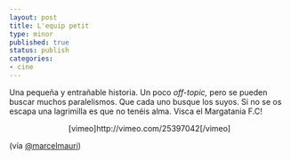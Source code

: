 ```yaml
---
layout: post
title: L'equip petit
type: minor
published: true
status: publish
categories:
- cine
---
```

<p>Una pequeña y entrañable historia. Un poco <em>off-topic, </em>pero se pueden buscar muchos paralelismos. Que cada uno busque los suyos. Si no se os escapa una lagrimilla es que no tenéis alma. Visca el Margatania F.C!</p>
<p style="text-align: center;">[vimeo]http://vimeo.com/25397042[/vimeo]</p>
<p style="text-align: left;">(vía <a href="http://twitter.com/marcelmauri">@marcelmauri</a>)</p>
